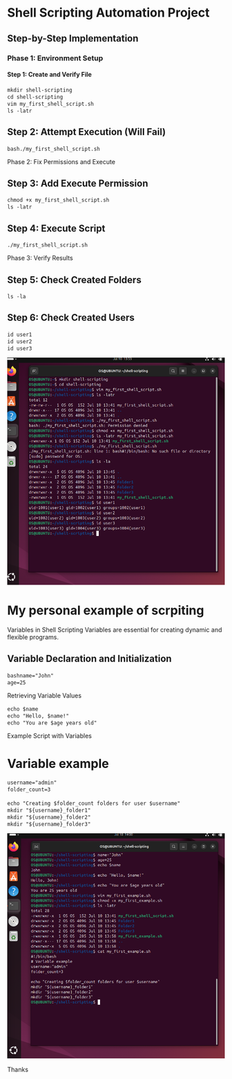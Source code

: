 # Shell Scripting Automation Project
## Step-by-Step Implementation

### Phase 1: Environment Setup

#### Step 1: Create and Verify File
```
mkdir shell-scripting
cd shell-scripting
vim my_first_shell_script.sh
ls -latr
```


## Step 2: Attempt Execution (Will Fail)
```
bash./my_first_shell_script.sh
```

Phase 2: Fix Permissions and Execute

## Step 3: Add Execute Permission
```
chmod +x my_first_shell_script.sh
ls -latr
```

## Step 4: Execute Script
```
./my_first_shell_script.sh
```

Phase 3: Verify Results

## Step 5: Check Created Folders
```
ls -la
```

## Step 6: Check Created Users
```
id user1
id user2
id user3
```
![alt text](<Screenshot 2025-07-10 145409.png>)

# My personal example of scrpiting
Variables in Shell Scripting
Variables are essential for creating dynamic and flexible programs.
## Variable Declaration and Initialization
``` 
bashname="John"
age=25
```
Retrieving Variable Values
```
echo $name
echo "Hello, $name!"
echo "You are $age years old"
```
Example Script with Variables

# Variable example
```
username="admin"
folder_count=3

echo "Creating $folder_count folders for user $username"
mkdir "${username}_folder1"
mkdir "${username}_folder2"
mkdir "${username}_folder3"
```
![alt text](<Screenshot 2025-07-10 150012.png>)

Thanks